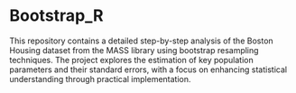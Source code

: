 # Bootstrap_R
This repository contains a detailed step-by-step analysis of the Boston Housing dataset from the MASS library using bootstrap resampling techniques. The project explores the estimation of key population parameters and their standard errors, with a focus on enhancing statistical understanding through practical implementation.
